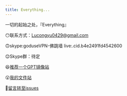 ```yaml
---
title: Everything...
---
```

一切的起始之处，『Everything』

😶联系方式：Lucongyu0429@gmail.com

🙃skype:goduseVPN-佛跳墙  live:.cid.b4e2491fd4542600

😌Skype群：待定

😆[推荐一个GPT镜像站](https://zcienq.aitianhu1.top/#/chat/)

😮[我的文件站](https://github.com/LUCONGYU123/cloud-share)

🤨[留言转至issues](https://github.com/LUCONGYU123/lucongyu123.github.io/issues/new)
